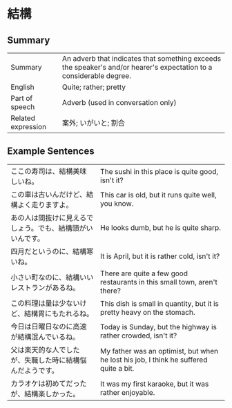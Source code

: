 # 結構

## Summary

<table><tr>   <td>Summary</td>   <td>An adverb that indicates that something exceeds the speaker's and/or hearer's expectation to a considerable degree.</td></tr><tr>   <td>English</td>   <td>Quite; rather; pretty</td></tr><tr>   <td>Part of speech</td>   <td>Adverb (used in conversation only)</td></tr><tr>   <td>Related expression</td>   <td>案外; いがいと; 割合</td></tr></table>

## Example Sentences

<table><tr>   <td>ここの寿司は、結構美味しいね。</td>   <td>The sushi in this place is quite good, isn't it?</td></tr><tr>   <td>この車は古いんだけど、結構よく走りますよ。</td>   <td>This car is old, but it runs quite well, you know.</td></tr><tr>   <td>あの人は間抜けに見えるでしょう。でも、結構頭がいいんです。</td>   <td>He looks dumb, but he is quite sharp.</td></tr><tr>   <td>四月だというのに、結構寒いね。</td>   <td>It is April, but it is rather cold, isn't it?</td></tr><tr>   <td>小さい町なのに、結構いいレストランがあるね。</td>   <td>There are quite a few good restaurants in this small town, aren't there?</td></tr><tr>   <td>この料理は量は少ないけど、結構胃にもたれるね。</td>   <td>This dish is small in quantity, but it is pretty heavy on the stomach.</td></tr><tr>   <td>今日は日曜日なのに高速が結構混んでいるね。</td>   <td>Today is Sunday, but the highway is rather crowded, isn't it?</td></tr><tr>   <td>父は楽天的な人でしたが、失職した時に結構悩んだようです。</td>   <td>My father was an optimist, but when he lost his job, I think he suffered quite a bit.</td></tr><tr>   <td>カラオケは初めてだったが、結構楽しかった。</td>   <td>It was my first karaoke, but it was rather enjoyable.</td></tr></table>

